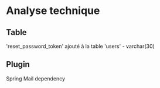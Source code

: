 # Analyse technique 
## Table
'reset_password_token' ajouté à la table 'users' - varchar(30)

## Plugin
Spring Mail dependency
